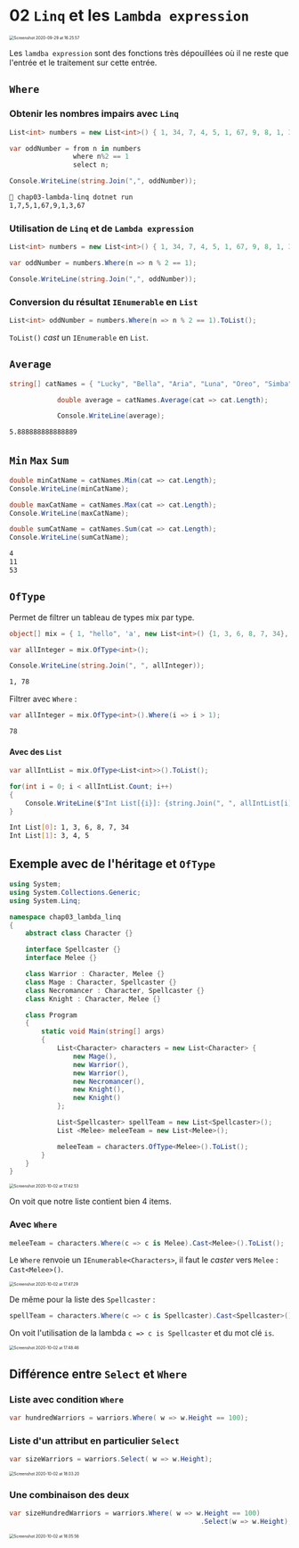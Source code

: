 # 02 `Linq` et les `Lambda expression`

<img src="assets/Screenshot2020-09-29at16.25.57.png" alt="Screenshot 2020-09-29 at 16.25.57" style="zoom:50%;" />

Les `lamdba expression` sont des fonctions très dépouillées où il ne reste que l'entrée et le traitement sur cette entrée.

## `Where`

### Obtenir les nombres impairs avec `Linq`

```csharp
List<int> numbers = new List<int>() { 1, 34, 7, 4, 5, 1, 67, 9, 8, 1, 3, 2, 54, 67 };

var oddNumber = from n in numbers
                where n%2 == 1
                select n;

Console.WriteLine(string.Join(",", oddNumber));
```

```bash
🦄 chap03-lambda-linq dotnet run
1,7,5,1,67,9,1,3,67
```

### Utilisation de `Linq` et de `Lambda expression`

```csharp
List<int> numbers = new List<int>() { 1, 34, 7, 4, 5, 1, 67, 9, 8, 1, 3, 2, 54, 67 };

var oddNumber = numbers.Where(n => n % 2 == 1);

Console.WriteLine(string.Join(",", oddNumber));
```

### Conversion du résultat `IEnumerable` en `List`

```csharp
List<int> oddNumber = numbers.Where(n => n % 2 == 1).ToList();
```

`ToList()` _cast_ un `IEnumerable` en `List`.

## `Average`

```csharp
string[] catNames = { "Lucky", "Bella", "Aria", "Luna", "Oreo", "Simba", "Grizouille", "Minouchette", "White" };

            double average = catNames.Average(cat => cat.Length);

            Console.WriteLine(average);
```

```bash
5.888888888888889
```

## `Min` `Max` `Sum`

```csharp
double minCatName = catNames.Min(cat => cat.Length);
Console.WriteLine(minCatName);

double maxCatName = catNames.Max(cat => cat.Length);
Console.WriteLine(maxCatName);

double sumCatName = catNames.Sum(cat => cat.Length);
Console.WriteLine(sumCatName);
```

```bash
4
11
53
```

## `OfType`

Permet de filtrer un tableau de types mix par type.

```csharp
object[] mix = { 1, "hello", 'a', new List<int>() {1, 3, 6, 8, 7, 34}, new List<int>() { 3,4,5}, "dd", "koko", 'e', 78 };

var allInteger = mix.OfType<int>();

Console.WriteLine(string.Join(", ", allInteger));
```

```bash
1, 78
```

Filtrer avec `Where` :

```csharp
var allInteger = mix.OfType<int>().Where(i => i > 1);
```

```bash
78
```

#### Avec des `List`

```csharp
var allIntList = mix.OfType<List<int>>().ToList();

for(int i = 0; i < allIntList.Count; i++)
{
    Console.WriteLine($"Int List[{i}]: {string.Join(", ", allIntList[i])}");
}
```

```bash
Int List[0]: 1, 3, 6, 8, 7, 34
Int List[1]: 3, 4, 5
```

## Exemple avec de l'héritage et `OfType`

```csharp
using System;
using System.Collections.Generic;
using System.Linq;

namespace chap03_lambda_linq
{
    abstract class Character {}

    interface Spellcaster {}
    interface Melee {}

    class Warrior : Character, Melee {}
    class Mage : Character, Spellcaster {}
    class Necromancer : Character, Spellcaster {}
    class Knight : Character, Melee {}

    class Program
    {
        static void Main(string[] args)
        {
            List<Character> characters = new List<Character> {
                new Mage(),
                new Warrior(),
                new Warrior(),
                new Necromancer(),
                new Knight(),
                new Knight()
            };

            List<Spellcaster> spellTeam = new List<Spellcaster>();
            List <Melee> meleeTeam = new List<Melee>();

            meleeTeam = characters.OfType<Melee>().ToList();
        }
    }
}
```

<img src="assets/Screenshot2020-10-02at17.42.53.png" alt="Screenshot 2020-10-02 at 17.42.53" style="zoom:50%;" />

On voit que notre liste contient bien 4 items.

### Avec `Where`

```csharp
meleeTeam = characters.Where(c => c is Melee).Cast<Melee>().ToList();
```

Le `Where` renvoie un `IEnumerable<Characters>`, il faut le _caster_ vers `Melee` : `Cast<Melee>()`.

<img src="assets/Screenshot2020-10-02at17.47.29.png" alt="Screenshot 2020-10-02 at 17.47.29" style="zoom:50%;" />

De même pour la liste des `Spellcaster` :

```csharp
spellTeam = characters.Where(c => c is Spellcaster).Cast<Spellcaster>().ToList();
```

On voit l'utilisation de la lambda `c => c is Spellcaster` et du mot clé `is`.

<img src="assets/Screenshot2020-10-02at17.48.46.png" alt="Screenshot 2020-10-02 at 17.48.46" style="zoom:50%;" />

## Différence entre `Select` et `Where`

### Liste avec condition `Where`

```csharp
var hundredWarriors = warriors.Where( w => w.Height == 100);
```

### Liste d'un attribut en particulier `Select`

```csharp
var sizeWarriors = warriors.Select( w => w.Height);
```

<img src="assets/Screenshot2020-10-02at18.03.20.png" alt="Screenshot 2020-10-02 at 18.03.20" style="zoom:50%;" />

### Une combinaison des deux

```csharp
var sizeHundredWarriors = warriors.Where( w => w.Height == 100)
                                                .Select(w => w.Height);
```

<img src="assets/Screenshot2020-10-02at18.05.56.png" alt="Screenshot 2020-10-02 at 18.05.56" style="zoom:50%;" />
